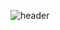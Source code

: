 ![header](https://capsule-render.vercel.app/api?type=waving&color=99CCFF&text=안녕하세요&desc=hi&frontColor=000000&height=250&fontSize=100&fontAlingnY=40&descAL)

